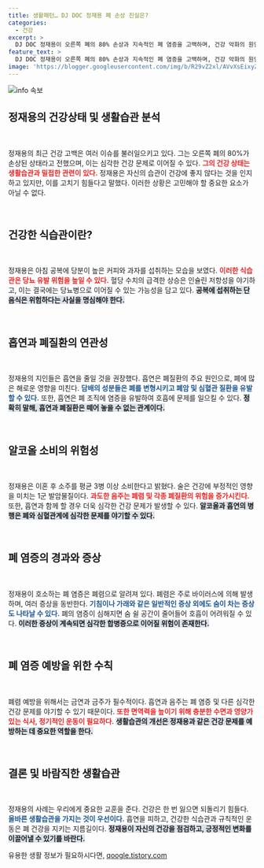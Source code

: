 ```yaml
---
title: 생활패턴… DJ DOC 정재용 폐 손상 진실은?
categories:
  - 건강
excerpt: >
  DJ DOC 정재용이 오른쪽 폐의 80% 손상과 지속적인 폐 염증을 고백하며, 건강 악화의 원인으로 당분 과다 섭취와 알코올 의존증을 시사했다. 흡연과 음주가 폐질환과 당뇨 발병 위험을 높이는 가운데, 그의 건강을 위한 노력과 경각심이 필요하다.
feature_text: >
  DJ DOC 정재용이 오른쪽 폐의 80% 손상과 지속적인 폐 염증을 고백하며, 건강 악화의 원인으로 당분 과다 섭취와 알코올 의존증을 시사했다. 흡연과 음주가 폐질환과 당뇨 발병 위험을 높이는 가운데, 그의 건강을 위한 노력과 경각심이 필요하다.
image: 'https://blogger.googleusercontent.com/img/b/R29vZ2xl/AVvXsEixyZcFfHzMRdzZMjFBmAUKJYCLCGyLL1o632UiGVXcaFdKo_bkvkuCioo0uUKlGfBVcT3P84aROyZIXSBEx3Aw5nCQ3pTgDom1WDC4m8eifvWiAmWEEVb4x6G_l8C0QH225ldMjyaFvpxGEBGNO37VmDTDMHGhJPq73UglMfDca1-0aw/s1600/blogspot.png'
---
```


<p><img src="https://blogger.googleusercontent.com/img/b/R29vZ2xl/AVvXsEixyZcFfHzMRdzZMjFBmAUKJYCLCGyLL1o632UiGVXcaFdKo_bkvkuCioo0uUKlGfBVcT3P84aROyZIXSBEx3Aw5nCQ3pTgDom1WDC4m8eifvWiAmWEEVb4x6G_l8C0QH225ldMjyaFvpxGEBGNO37VmDTDMHGhJPq73UglMfDca1-0aw/s1600/blogspot.png" alt="info 속보" /></p>

<h2 data-ke-size="size26">정재용의 건강상태 및 생활습관 분석</h2>

<p data-ke-size="size16">&nbsp;</p>

<p>정재용의 최근 건강 고백은 여러 이슈를 불러일으키고 있다. 그는 오른쪽 폐의 80%가 손상된 상태라고 전했으며, 이는 심각한 건강 문제로 이어질 수 있다. <b><span style="color: #ee2323;">그의 건강 상태는 생활습관과 밀접한 관련이 있다.</span></b> 정재용은 자신의 습관이 건강에 좋지 않다는 것을 인지하고 있지만, 이를 고치기 힘들다고 말했다. 이러한 상황은 고민해야 할 중요한 요소가 아닐 수 없다.</p>

<p data-ke-size="size16">&nbsp;</p>

<h2 data-ke-size="size26">건강한 식습관이란?</h2>

<p data-ke-size="size16">&nbsp;</p>

<p>정재용은 아침 공복에 당분이 높은 커피와 과자를 섭취하는 모습을 보였다. <b><span style="color: #ee2323;">이러한 식습관은 당뇨 유발 위험을 높일 수 있다.</span></b> 혈당 수치의 급격한 상승은 인슐린 저항성을 야기하고, 이는 결국에는 당뇨병으로 이어질 수 있는 가능성을 담고 있다. <b><span style="background-color: #21538527;">공복에 섭취하는 단 음식은 위험하다는 사실을 명심해야 한다.</span></b></p>

<p data-ke-size="size16">&nbsp;</p>

<h2 data-ke-size="size26">흡연과 폐질환의 연관성</h2>

<p data-ke-size="size16">&nbsp;</p>

<p>정재용의 지인들은 흡연을 줄일 것을 권장했다. 흡연은 폐질환의 주요 원인으로, 폐에 많은 해로운 영향을 미친다. <b><span style="color: #1a5490;">담배의 성분들은 폐를 변형시키고 폐암 및 심혈관 질환을 유발할 수 있다.</span></b> 또한, 흡연은 폐 조직에 염증을 유발하여 호흡에 문제를 일으킬 수 있다. <b><span style="background-color: #21538527;">정확히 말해, 흡연과 폐질환은 떼어 놓을 수 없는 관계이다.</span></b></p>

<p data-ke-size="size16">&nbsp;</p>

<h2 data-ke-size="size26">알코올 소비의 위험성</h2>

<p data-ke-size="size16">&nbsp;</p>

<p>정재용은 이혼 후 소주를 평균 3병 이상 소비한다고 밝혔다. 술은 건강에 부정적인 영향을 미치는 1군 발암물질이다. <b><span style="color: #ee2323;">과도한 음주는 폐렴 및 각종 폐질환의 위험을 증가시킨다.</span></b> 또한, 흡연과 함께 할 경우 더욱 심각한 건강 문제가 발생할 수 있다. <b><span style="background-color: #21538527;">알코올과 흡연의 병행은 폐와 심혈관계에 심각한 문제를 야기할 수 있다.</span></b> </p>

<p data-ke-size="size16">&nbsp;</p>

<h2 data-ke-size="size26">폐 염증의 경과와 증상</h2>

<p data-ke-size="size16">&nbsp;</p>

<p>정재용이 호소하는 폐 염증은 폐렴으로 알려져 있다. 폐렴은 주로 바이러스에 의해 발생하며, 여러 증상을 동반한다. <b><span style="color: #1a5490;">기침이나 가래와 같은 일반적인 증상 외에도 숨이 차는 증상도 나타날 수 있다.</span></b> 폐의 염증이 심해지면 숨 쉴 공간이 줄어들어 호흡이 어려워질 수 있다. <b><span style="background-color: #21538527;">이러한 증상이 계속되면 심각한 합병증으로 이어질 위험이 존재한다.</span></b></p>

<p data-ke-size="size16">&nbsp;</p>

<h2 data-ke-size="size26">폐 염증 예방을 위한 수칙</h2>

<p data-ke-size="size16">&nbsp;</p>

<p>폐렴 예방을 위해서는 금연과 금주가 필수적이다. 흡연과 음주는 폐 염증 및 다른 심각한 건강 문제를 야기할 수 있기 때문이다. <b><span style="color: #ee2323;">또한 면역력을 높이기 위해 충분한 수면과 영양가 있는 식사, 정기적인 운동이 필요하다.</span></b> <b><span style="background-color: #21538527;">생활습관의 개선은 정재용과 같은 건강 문제를 예방하는 데 중요한 역할을 한다.</span></b></p>

<p data-ke-size="size16">&nbsp;</p>

<h2 data-ke-size="size26">결론 및 바람직한 생활습관</h2>

<p data-ke-size="size16">&nbsp;</p>

<p>정재용의 사례는 우리에게 중요한 교훈을 준다. 건강은 한 번 잃으면 되돌리기 힘들다. <b><span style="color: #1a5490;">올바른 생활습관을 가지는 것이 우선이다.</span></b> 흡연을 피하고, 건강한 식습관과 규칙적인 운동은 폐 건강을 지키는 지름길이다. <b><span style="background-color: #21538527;">정재용이 자신의 건강을 점검하고, 긍정적인 변화를 이끌어낼 수 있기를 바란다.</span></b></p>
유용한 생활 정보가 필요하시다면, <a href="https://qoogle.tistory.com" rel="dofollow">qoogle.tistory.com</a>


